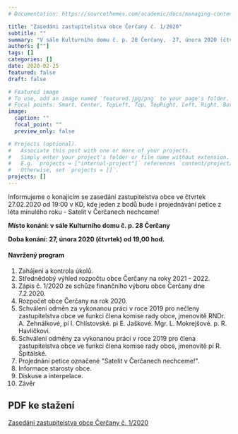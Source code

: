 ```yaml
---
# Documentation: https://sourcethemes.com/academic/docs/managing-content/

title: "Zasedáni zastupitelstva obce Čerčany č. 1/2020"
subtitle: ""
summary: "V sále Kulturního domu č. p. 28 Čerčany,  27, února 2020 (čtvrtek) od 19,00 hod."
authors: [""]
tags: []
categories: []
date: 2020-02-25
featured: false
draft: false

# Featured image
# To use, add an image named `featured.jpg/png` to your page's folder.
# Focal points: Smart, Center, TopLeft, Top, TopRight, Left, Right, BottomLeft, Bottom, BottomRight.
image:
  caption: ""
  focal_point: ""
  preview_only: false

# Projects (optional).
#   Associate this post with one or more of your projects.
#   Simply enter your project's folder or file name without extension.
#   E.g. `projects = ["internal-project"]` references `content/project/deep-learning/index.md`.
#   Otherwise, set `projects = []`.
projects: []
---
```


Informujeme o konajícím se zasedání zastupitelstva obce ve čtvrtek 27.02.2020 od 19:00 v KD, kde jeden z bodů bude i projednávání petice z léta minulého roku - Satelit v Čerčanech nechceme!

**Místo konáni: v sále Kulturního domu č. p. 28 Čerčany**

**Doba konání: 27, února 2020 (čtvrtek) od 19,00 hod.**

#### Navržený program

1. Zahájení a kontrola úkolů.
2. Střednědobý výhled rozpočtu obce Čerčany na roky 2021 - 2022.
3. Zápis č. 1/2020 ze schůze finančního výboru obce Čerčany dne 7.2.2020.
4. Rozpočet obce Čerčany na rok 2020.
5. Schválení odměn za vykonanou práci v roce 2019 pro nečleny zastupitelstva obce ve funkci člena komise rady obce, jmenovitě RNDr. A. Zehnálkové, pí I. Chlístovské. pi E. Jaškové. Mgr. L. Mokrejšové. p. R. Havličkovi.
6. Schváleni odměny za vykonanou práci v roce 2019 pro člena zastupitelstva obce ve funkci člena komise rady obce, jmenovitě pí R. Špitálské.
7. Projednání petice označené "Satelit v Čerčanech nechceme!".
8. Informace starosty obce.
9. Diskuse a interpelace.
10. Závěr

PDF ke stažení
---
[Zasedáni zastupitelstva obce Čerčany č. 1/2020](/documents/Zasedání_ZO_1_2020.PDF) 
